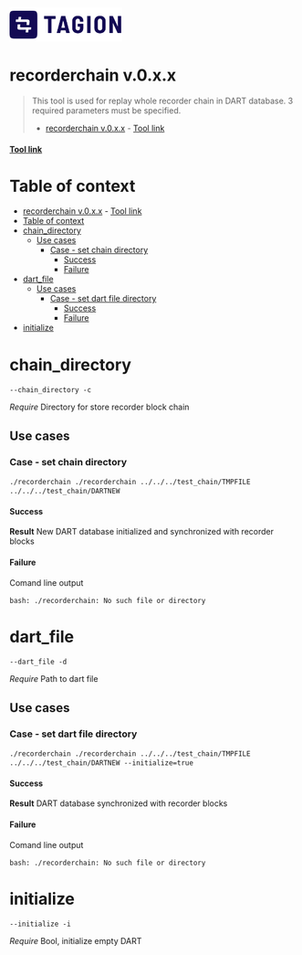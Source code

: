 <a href="https://tagion.org"><img alt="tagion logo" src="https://github.com/tagion/resources/raw/master/branding/logomark.svg?sanitize=true" alt="tagion.org" height="60"></a>
# recorderchain v.0.x.x
> This tool is used for replay whole recorder chain in DART database. 3 required parameters must be specified.
>- [recorderchain v.0.x.x](#recorderchain-v0xx)
      - [Tool link](#tool-link)
#### [Tool link](https://github.com/tagion/tagion/tree/release/src/bin-boot)

# Table of context
- [recorderchain v.0.x.x](#recorderchain-v0xx)
      - [Tool link](#tool-link)
- [Table of context](#table-of-context)
- [chain_directory](#chain_directory)
  - [Use cases](#use-cases)
    - [Case - set chain directory](#case---set-chain-directory)
      - [Success](#success)
      - [Failure](#failure)
- [dart_file](#dart_file)
  - [Use cases](#use-cases-1)
    - [Case - set dart file directory](#case---set-dart-file-directory)
      - [Success](#success-1)
      - [Failure](#failure-1)
- [initialize](#initialize)

# chain_directory
```
--chain_directory -c
```
*Require* 
Directory for store recorder block chain

## Use cases
### Case - set chain directory
```
./recorderchain ./recorderchain ../../../test_chain/TMPFILE ../../../test_chain/DARTNEW
```
#### Success
**Result**
New DART database initialized and synchronized with recorder blocks

#### Failure
Comand line output
```
bash: ./recorderchain: No such file or directory
```

# dart_file
```
--dart_file -d
```
*Require* 
Path to dart file

## Use cases
### Case - set dart file directory
```
./recorderchain ./recorderchain ../../../test_chain/TMPFILE ../../../test_chain/DARTNEW --initialize=true
```
#### Success
**Result**
DART database synchronized with recorder blocks

#### Failure
Comand line output
```
bash: ./recorderchain: No such file or directory
```

# initialize
```
--initialize -i
```
*Require*
Bool, initialize empty DART